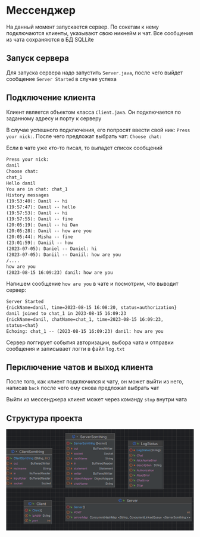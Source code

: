 # Мессенджер

На данный момент запускается сервер. По сокетам к нему подключаются клиенты, указывают свою никнейм и чат. Все сообщения из чата сохраняются в БД SQLLite

## Запуск сервера

Для запуска сервера надо запустить ```Server.java```, после чего выйдет сообщение ```Server Started``` в случае успеха

## Подключение клиента

Клиент является объектом класса ```Client.java```. Он подключается по заданному адресу и порту к серверу

В случае успешного подключения, его попросят ввести свой ник: ```Press your nick:```. После чего предложат выбрать чат: ```Choose chat:```

Если в чате уже кто-то писал, то выпадет список сообщений
```agsl
Press your nick: 
danil
Choose chat: 
chat_1
Hello danil
You are in chat: chat_1
History messages
(19:53:40): Danil -- hi
(19:57:47): Danil -- hello
(19:57:53): Danil -- hi
(19:57:55): Danil -- fine
(20:05:19): Danil -- hi Dan
(20:05:28): Danil -- how are you
(20:05:44): Misha -- fine
(23:01:59): Daniil -- how
(2023-07-05): Daniel -- Daniel: hi
(2023-07-05): Daniil -- Daniil: how are you
/....
how are you
(2023-08-15 16:09:23) danil: how are you
```

Напишем сообщение ```how are you``` в чате и посмотрим, что выводит сервер:
```agsl
Server Started
{nickName=danil, time=2023-08-15 16:08:20, status=authorization}
danil joined to chat_1 in 2023-08-15 16:09:23
{nickName=danil, chatName=chat_1, time=2023-08-15 16:09:23, status=chat}
Echoing: chat_1 -- (2023-08-15 16:09:23) danil: how are you
```

Сервер логгирует события авторизации, выбора чата и отправки сообщения и записывает логги в файл ```log.txt```


## Перключение чатов и выход клиента

После того, как клиент подключился к чату, он может выйти из него, написав ```back``` после чего ему снова предложат выбрать чат

Выйти из мессенджера клиент может через команду ```stop``` внутри чата

## Структура проекта

![img.png](img.png)